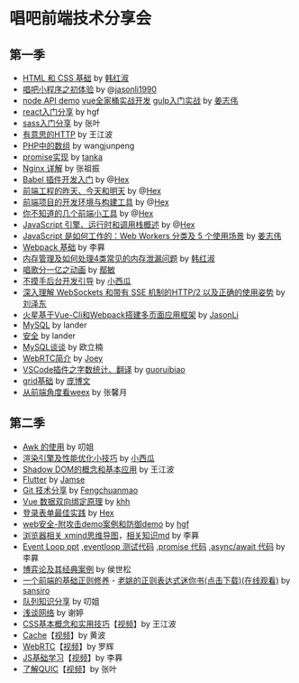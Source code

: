 # 唱吧前端技术分享会

## 第一季

* [HTML 和 CSS 基础](https://ppt.baomitu.com/d/b0a7b064) by [韩红淑](https://github.com/miss0401)
* [唱吧小程序之初体验](https://github.com/ChangbaFE/presentation/blob/master/miniprogram_ppt/index.html) by @[jasonli1990](https://github.com/JasonLi1990)
* [node API demo](https://github.com/greatjiang/node-cors-demo) [vue全家桶实战开发](https://github.com/greatjiang/system-jiang) [gulp入门实战](https://github.com/greatjiang/gulp-demo) by [姜志伟](https://github.com/greatjiang)
* [react入门分享](https://github.com/ChangbaFE/presentation/tree/master/static_ppt/react) by hgf
* [sass入门分享](https://github.com/ChangbaFE/presentation/tree/master/static_ppt/sass) by 张叶
* [有意思的HTTP](https://github.com/CongratulateWE/NoteBook/issues/7#issue-403103844) by 王江波
* [PHP中的数组](https://github.com/ChangbaFE/presentation/tree/master/static_ppt/array_in_php) by wangjunpeng
* [promise实现](https://juejin.im/post/5caf147af265da035d0c698a) by [tanka](https://github.com/Tankas)
* [Nginx 详解](https://github.com/ChangbaFE/presentation/tree/master/static_ppt/nginx.ppt) by 张祖振
* [Babel 插件开发入门](https://hex-ci.github.io/presentation/babel-plugin.html) by @[Hex](https://github.com/hex-ci)
* [前端工程的昨天、今天和明天](https://hex-ci.github.io/presentation/web-history.html) by @[Hex](https://github.com/hex-ci)
* [前端项目的开发环境与构建工具](https://hex-ci.github.io/presentation/changba-tools.html) by @[Hex](https://github.com/hex-ci)
* [你不知道的几个前端小工具](https://hex-ci.github.io/presentation/fe-tools.html) by @[Hex](https://github.com/hex-ci)
* [JavaScript 引擎、运行时和调用栈概述](https://hex-ci.github.io/presentation/engine-runtime-call-stack.html) by @[Hex](https://github.com/hex-ci)
* [JavaScript 是如何工作的：Web Workers 分类及 5 个使用场景](https://github.com/greatjiang/webworkers-note) by [姜志伟](https://github.com/greatjiang)
* [Webpack 基础](https://github.com/ChangbaFE/presentation/blob/master/static_ppt/webpack.md) by 李奡
* [内存管理及如何处理4类常见的内存泄漏问题](https://ppt.baomitu.com/d/3fd42a53) by [韩红淑](https://github.com/miss0401)
* [唱歌分一亿之动画](https://ppt.baomitu.com/d/a16cd05b) by [鄢敏](https://github.com/littlemonsterAmy)
* [不摸手后台开发引导](https://ppt.baomitu.com/d/3002f221) by [小西瓜](https://github.com/limengli9011)
* [深入理解 WebSockets 和带有 SSE 机制的HTTP/2 以及正确的使用姿势](https://ppt.baomitu.com/d/9ad5740d#/) by [刘泽东](https://github.com/sansiro-me)
* [火星基于Vue-Cli和Webpack搭建多页面应用框架](https://github.com/ChangbaFE/mars-multipages-seed) by [JasonLi](https://github.com/JasonLi1990)
* [MySQL](https://github.com/ChangbaFE/presentation/blob/master/static_ppt/mysql.pdf) by lander
* [安全](https://ppt.baomitu.com/d/aaf6f73b) by lander
* [MySQL谈谈](https://github.com/ouqq235/study/blob/master/mysql%E6%B5%85%E8%B0%88.md) by 欧立楠
* [WebRTC简介](https://github.com/ChangbaFE/presentation/blob/master/static_ppt/WebRTC%E7%AE%80%E4%BB%8B.key) by [Joey](https://github.com/qiaoxueshi/)
* [VSCode插件之字数统计、翻译](https://github.com/ChangbaFE/presentation/blob/master/static_ppt/wordcount.md) by [guoruibiao](https://github.com/guoruibiao)
* [grid基础](https://ppt.baomitu.com/d/177976b0) by [庞博文](https://github.com/Y-ZZZzmzZZZ-H)
* [从前端角度看weex](https://ppt.baomitu.com/d/57b7f5cb) by 张馨月


## 第二季

* [Awk 的使用](https://github.com/ChangbaFE/presentation/blob/master/static_ppt/awk.pptx) by 叨姐
* [渲染引擎及性能优化小技巧](https://github.com/ChangbaFE/presentation/blob/master/static_ppt/渲染引擎及性能优化小技巧.pptx) by [小西瓜](https://github.com/limengli9011)
* [Shadow DOM的概念和基本应用](https://ppt.baomitu.com/d/95706112) by 王江波
* [Flutter](https://github.com/ChangbaFE/presentation/blob/master/static_ppt/Flutter.pptx) by [Jamse](https://github.com/orgs/ChangbaFE/people/yueshuai1992)
* [Git 技术分享](https://github.com/ChangbaFE/presentation/blob/master/static_ppt/%E6%8A%80%E6%9C%AF%E5%88%86%E4%BA%AB%20Git.key) by [Fengchuanmao](https://github.com/Fengchuanmao)
* [Vue 数据双向绑定原理](https://github.com/ChangbaFE/presentation/blob/master/static_ppt/vue%E6%95%B0%E6%8D%AE%E5%8F%8C%E5%90%91%E7%BB%91%E5%AE%9A%E5%8E%9F%E7%90%86.pptx) by [khh](https://github.com/khh8023lyf)
* [登录表单最佳实践](https://hex-ci.github.io/presentation/sign-in-form-best-practices.html) by [Hex](https://github.com/hex-ci)
* [web安全-附攻击demo案例和防御demo](https://ppt.baomitu.com/p/a3926cbc#/) by [hgf](https://github.com/hangfgithub)
* [浏览器相关 xmind思维导图](https://github.com/ChangbaFE/presentation/blob/master/static_ppt/%E6%B5%8F%E8%A7%88%E5%99%A8%E7%9B%B8%E5%85%B3.xmind)，[相关知识md](https://github.com/somewhereonlyweknow/learn-space/blob/master/load-test/README.md) by 李奡
* [Event Loop ppt](https://ppt.baomitu.com/d/94032bb2) ,[eventloop 测试代码](https://github.com/somewhereonlyweknow/learn-space/tree/master/event-loop) ,[promise 代码](https://github.com/somewhereonlyweknow/learn-space/tree/master/promise) ,[async/await 代码](https://github.com/somewhereonlyweknow/learn-space/tree/master/async-await) by 李奡
* [博弈论及其经典案例](https://github.com/air-3/1-byl-cb) by 侯世松
* [一个前端的基础正则修养](https://ppt.baomitu.com/d/0f4a196d#/) - [老姚的正则表达式迷你书(点击下载)](https://github.com/qdlaoyao/js-regex-mini-book)[(在线观看)](https://github.com/sansiro-me/daily-notes/blob/master/%E6%AD%A3%E5%88%99%E8%A1%A8%E8%BE%BE%E5%BC%8F/JavaScript%E6%AD%A3%E5%88%99%E8%A1%A8%E8%BE%BE%E5%BC%8F%E8%BF%B7%E4%BD%A0%E4%B9%A6---%E8%80%81%E5%A7%9A.pdf) by [sansiro](https://github.com/sansiro-me)
* [队列知识分享](https://github.com/ChangbaFE/presentation/blob/master/static_ppt/%E9%98%9F%E5%88%97%E7%9F%A5%E8%AF%86%E5%88%86%E4%BA%AB.ppt) by 叨姐
* [浅谈网络](https://github.com/xietingcindy/ppt/blob/main/%E6%B5%85%E8%B0%88%E7%BD%91%E7%BB%9C.pptx) by 谢婷
* [CSS基本概念和实用技巧](https://ppt.baomitu.com/d/4266614a)【[视频](https://www.bilibili.com/video/BV1PD4y1977p)】by 王江波
* [Cache](https://github.com/ChangbaFE/presentation/blob/master/static_ppt/cache.pptx)【[视频](https://www.bilibili.com/video/BV1ZV411y7LQ/)】by 黄波
* [WebRTC](https://github.com/ChangbaFE/presentation/blob/master/static_ppt/webrtc.pptx)【[视频](https://www.bilibili.com/video/BV1yr4y1w7vy/)】by 罗辉
* [JS基础学习](https://github.com/somewhereonlyweknow/learn-space/tree/master/js-learn)【[视频](https://www.bilibili.com/video/BV11K411G7m8/)】by 李奡
* [了解QUIC](https://github.com/ChangbaFE/presentation/blob/master/static_ppt/quic.pptx)【[视频](https://www.bilibili.com/video/BV1fr4y1F7BD/)】by 张叶
